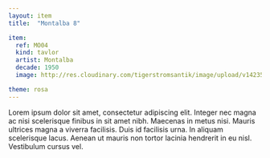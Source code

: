 ```yaml
---
layout: item
title:  "Montalba 8"

item:
  ref: MO04
  kind: tavlor
  artist: Montalba
  decade: 1950
  image: http://res.cloudinary.com/tigerstromsantik/image/upload/v1423508165/Clara_Montalba_6_u3xa9h.jpg

theme: rosa
---
```


Lorem ipsum dolor sit amet, consectetur adipiscing elit. Integer nec magna ac nisi scelerisque finibus in sit amet nibh. Maecenas in metus nisi. Mauris ultrices magna a viverra facilisis. Duis id facilisis urna. In aliquam scelerisque lacus. Aenean ut mauris non tortor lacinia hendrerit in eu nisl. Vestibulum cursus vel.
